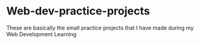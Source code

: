# Web-dev-practice-projects
These are basically the small practice projects that I have made during my Web Development Learning
